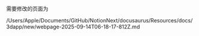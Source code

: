 需要修改的页面为

/Users/Apple/Documents/GitHub/NotionNext/docusaurus/Resources/docs/3dapp/new/webpage-2025-09-14T06-18-17-812Z.md